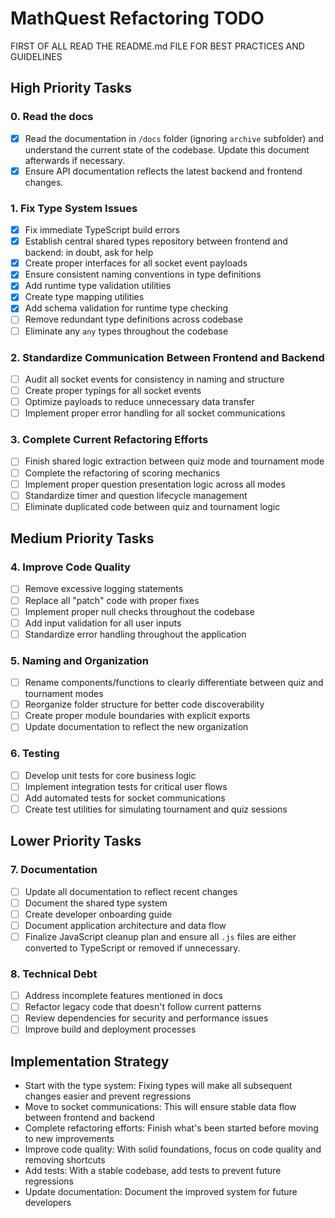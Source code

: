 # MathQuest Refactoring TODO

FIRST OF ALL READ THE README.md FILE FOR BEST PRACTICES AND GUIDELINES

## High Priority Tasks

### 0. Read the docs
- [x] Read the documentation in `/docs` folder (ignoring `archive` subfolder) and understand the current state of the codebase. Update this document afterwards if necessary.
- [x] Ensure API documentation reflects the latest backend and frontend changes.

### 1. Fix Type System Issues
- [X] Fix immediate TypeScript build errors  
- [X] Establish central shared types repository between frontend and backend: in doubt, ask for help  
- [X] Create proper interfaces for all socket event payloads  
- [X] Ensure consistent naming conventions in type definitions  
- [X] Add runtime type validation utilities
- [X] Create type mapping utilities
- [X] Add schema validation for runtime type checking
- [ ] Remove redundant type definitions across codebase  
- [ ] Eliminate any `any` types throughout the codebase  

### 2. Standardize Communication Between Frontend and Backend
- [ ] Audit all socket events for consistency in naming and structure  
- [ ] Create proper typings for all socket events  
- [ ] Optimize payloads to reduce unnecessary data transfer  
- [ ] Implement proper error handling for all socket communications  

### 3. Complete Current Refactoring Efforts
- [ ] Finish shared logic extraction between quiz mode and tournament mode  
- [ ] Complete the refactoring of scoring mechanics  
- [ ] Implement proper question presentation logic across all modes  
- [ ] Standardize timer and question lifecycle management  
- [ ] Eliminate duplicated code between quiz and tournament logic  

## Medium Priority Tasks

### 4. Improve Code Quality
- [ ] Remove excessive logging statements  
- [ ] Replace all "patch" code with proper fixes  
- [ ] Implement proper null checks throughout the codebase  
- [ ] Add input validation for all user inputs  
- [ ] Standardize error handling throughout the application  

### 5. Naming and Organization
- [ ] Rename components/functions to clearly differentiate between quiz and tournament modes  
- [ ] Reorganize folder structure for better code discoverability  
- [ ] Create proper module boundaries with explicit exports  
- [ ] Update documentation to reflect the new organization  

### 6. Testing
- [ ] Develop unit tests for core business logic  
- [ ] Implement integration tests for critical user flows  
- [ ] Add automated tests for socket communications  
- [ ] Create test utilities for simulating tournament and quiz sessions  

## Lower Priority Tasks

### 7. Documentation
- [ ] Update all documentation to reflect recent changes  
- [ ] Document the shared type system  
- [ ] Create developer onboarding guide  
- [ ] Document application architecture and data flow  
- [ ] Finalize JavaScript cleanup plan and ensure all `.js` files are either converted to TypeScript or removed if unnecessary.  

### 8. Technical Debt
- [ ] Address incomplete features mentioned in docs  
- [ ] Refactor legacy code that doesn't follow current patterns  
- [ ] Review dependencies for security and performance issues  
- [ ] Improve build and deployment processes  

## Implementation Strategy

- Start with the type system: Fixing types will make all subsequent changes easier and prevent regressions  
- Move to socket communications: This will ensure stable data flow between frontend and backend  
- Complete refactoring efforts: Finish what's been started before moving to new improvements  
- Improve code quality: With solid foundations, focus on code quality and removing shortcuts  
- Add tests: With a stable codebase, add tests to prevent future regressions  
- Update documentation: Document the improved system for future developers

